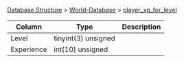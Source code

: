 [Database Structure](Database-Structure) > [World-Database](World-Database) > [player_xp_for_level](player_xp_for_level)

Column | Type | Description
--- | --- | ---
Level | tinyint(3) unsigned | 
Experience | int(10) unsigned | 
